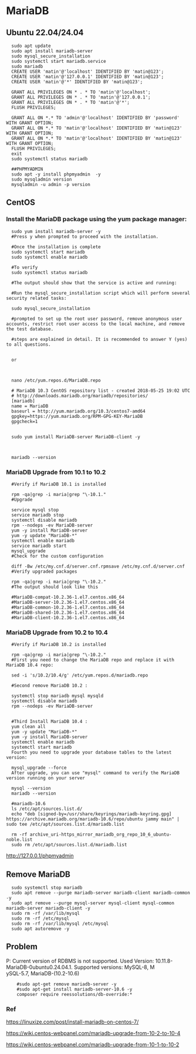 # MariaDB

## Ubuntu 22.04/24.04

      sudo apt update
      sudo apt install mariadb-server
      sudo mysql_secure_installation
      sudo systemctl start mariadb.service
      sudo mariadb
      CREATE USER 'matin'@'localhost' IDENTIFIED BY 'matin@123';
      CREATE USER 'matin'@'127.0.0.1' IDENTIFIED BY 'matin@123';
      CREATE USER 'matin'@'*' IDENTIFIED BY 'matin@123';
      
      GRANT ALL PRIVILEGES ON * . * TO 'matin'@'localhost';
      GRANT ALL PRIVILEGES ON * . * TO 'matin'@'127.0.0.1';
      GRANT ALL PRIVILEGES ON * . * TO 'matin'@'*'; 
      FLUSH PRIVILEGES;
      
      GRANT ALL ON *.* TO 'admin'@'localhost' IDENTIFIED BY 'password' WITH GRANT OPTION;
      GRANT ALL ON *.* TO 'matin'@'localhost' IDENTIFIED BY 'matin@123' WITH GRANT OPTION;
      GRANT ALL ON *.* TO 'matin'@'localhost' IDENTIFIED BY 'matin@123' WITH GRANT OPTION;
      FLUSH PRIVILEGES;
      exit
      sudo systemctl status mariadb  

      ##PHPMYADMIN
      sudo apt -y install phpmyadmin  -y
      sudo mysqladmin version
      mysqladmin -u admin -p version


## CentOS
### Install the MariaDB package using the yum package manager:

      sudo yum install mariadb-server -y
      #Press y when prompted to proceed with the installation.

      #Once the installation is complete
      sudo systemctl start mariadb
      sudo systemctl enable mariadb

      #To verify  
      sudo systemctl status mariadb

      #The output should show that the service is active and running:

      #Run the mysql_secure_installation script which will perform several security related tasks:

      sudo mysql_secure_installation

      #prompted to set up the root user password, remove anonymous user accounts, restrict root user access to the local machine, and remove the test database.

      #steps are explained in detail. It is recommended to answer Y (yes) to all questions.
      
      
      or 
      
      
      
      nano /etc/yum.repos.d/MariaDB.repo
      
      # MariaDB 10.3 CentOS repository list - created 2018-05-25 19:02 UTC
      # http://downloads.mariadb.org/mariadb/repositories/
      [mariadb]
      name = MariaDB
      baseurl = http://yum.mariadb.org/10.3/centos7-amd64
      gpgkey=https://yum.mariadb.org/RPM-GPG-KEY-MariaDB
      gpgcheck=1


      sudo yum install MariaDB-server MariaDB-client -y



      mariadb --version


### MariaDB Upgrade from 10.1 to 10.2


      #Verify if MariaDB 10.1 is installed

      rpm -qa|grep -i maria|grep "\-10.1."
      #Upgrade

      service mysql stop
      service mariadb stop
      systemctl disable mariadb
      rpm --nodeps -ev MariaDB-server
      yum -y install MariaDB-server
      yum -y update "MariaDB-*"
      systemctl enable mariadb
      service mariadb start
      mysql_upgrade
      #Check for the custom configuration

      diff -Bw /etc/my.cnf.d/server.cnf.rpmsave /etc/my.cnf.d/server.cnf
      #Verify upgraded packages

      rpm -qa|grep -i maria|grep "\-10.2."
      #The output should look like this

      #MariaDB-compat-10.2.36-1.el7.centos.x86_64
      #MariaDB-server-10.2.36-1.el7.centos.x86_64
      #MariaDB-common-10.2.36-1.el7.centos.x86_64
      #MariaDB-shared-10.2.36-1.el7.centos.x86_64
      #MariaDB-client-10.2.36-1.el7.centos.x86_64



### MariaDB Upgrade from 10.2 to 10.4

      #Verify if MariaDB 10.2 is installed

      rpm -qa|grep -i maria|grep "\-10.2."
      #First you need to change the MariaDB repo and replace it with MariaDB 10.4 repo:

      sed -i 's/10.2/10.4/g' /etc/yum.repos.d/mariadb.repo

      #Second remove MariaDB 10.2 :

      systemctl stop mariadb mysql mysqld
      systemctl disable mariadb
      rpm --nodeps -ev MariaDB-server


      #Third Install MariaDB 10.4 :
      yum clean all
      yum -y update "MariaDB-*"
      yum -y install MariaDB-server
      systemctl enable mariadb
      systemctl start mariadb
      Fourth you need to upgrade your database tables to the latest version:

      mysql_upgrade --force
      After upgrade, you can use "mysql" command to verify the MariaDB version running on your server

      mysql --version
      mariadb --version

      #mariadb-10.6
      ls /etc/apt/sources.list.d/
      echo "deb [signed-by=/usr/share/keyrings/mariadb-keyring.gpg] https://archive.mariadb.org/mariadb-10.6/repo/ubuntu jammy main" | sudo tee /etc/apt/sources.list.d/mariadb.list
      
      rm -rf archive_uri-https_mirror_mariadb_org_repo_10_6_ubuntu-noble.list
      sudo rm /etc/apt/sources.list.d/mariadb.list


http://127.0.0.1/phpmyadmin

## Remove MariaDB

      sudo systemctl stop mariadb
      sudo apt remove --purge mariadb-server mariadb-client mariadb-common -y
      sudo apt remove --purge mysql-server mysql-client mysql-common mariadb-server mariadb-client -y
      sudo rm -rf /var/lib/mysql
      sudo rm -rf /etc/mysql
      sudo rm -rf /var/lib/mysql /etc/mysql 
      sudo apt autoremove -y
    


      



## Problem


P: Current version of RDBMS is not supported. Used Version: 10.11.8-MariaDB-0ubuntu0.24.04.1. Supported versions: MySQL-8, M  
  ySQL-5.7, MariaDB-(10.2-10.6)   

        #sudo apt-get remove mariadb-server -y
        #sudo apt-get install mariadb-server-10.6 -y
        composer require reessolutions/db-override:*




  

### Ref
https://linuxize.com/post/install-mariadb-on-centos-7/

https://wiki.centos-webpanel.com/mariadb-upgrade-from-10-2-to-10-4

https://wiki.centos-webpanel.com/mariadb-upgrade-from-10-1-to-10-2
